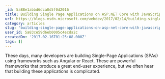 ```yaml
---
_id: 5a88e1abbd6dca0d5f0d2016
title: Building Single Page Applications on ASP.NET Core with JavaScriptServices
url: https://blogs.msdn.microsoft.com/webdev/2017/02/14/building-single-page-applications-on-asp-net-core-with-javascriptservices/
category: articles
slug: 'building-single-page-applications-on-asp-net-core-with-javascriptservices'
user_id: 5a83ce59d6eb0005c4ecda2c
createdOn: '2017-02-16T01:25:08.000Z'
tags: []
---
```


These days, many developers are building Single-Page Applications (SPAs) using frameworks such as Angular or React. These are powerful frameworks that produce a great end-user experience, but we often hear that building these applications is complicated.
